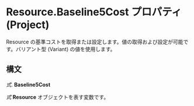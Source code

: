 
# Resource.Baseline5Cost プロパティ (Project)

Resource の基準コストを取得または設定します。値の取得および設定が可能です。バリアント型 (Variant) の値を使用します。


## 構文

 _式_. **Baseline5Cost**

 _式_ **Resource** オブジェクトを表す変数です。

